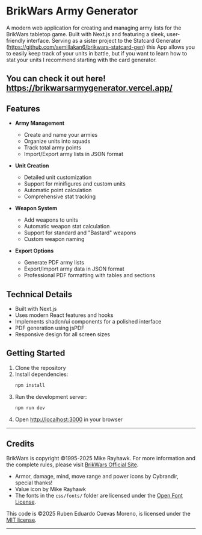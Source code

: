# BrikWars Army Generator

A modern web application for creating and managing army lists for the BrikWars tabletop game. Built with Next.js and featuring a sleek, user-friendly interface. Serving as a sister project to the Statcard Generator (https://github.com/semillakan6/brikwars-statcard-gen) this App allows you to easily keep track of your units in battle, but if you want to learn how to stat your units I recommend starting with the card generator.

You can check it out here! https://brikwarsarmygenerator.vercel.app/
---

## Features

- **Army Management**
  - Create and name your armies
  - Organize units into squads
  - Track total army points
  - Import/Export army lists in JSON format

- **Unit Creation**
  - Detailed unit customization
  - Support for minifigures and custom units
  - Automatic point calculation
  - Comprehensive stat tracking

- **Weapon System**
  - Add weapons to units
  - Automatic weapon stat calculation
  - Support for standard and "Bastard" weapons
  - Custom weapon naming

- **Export Options**
  - Generate PDF army lists
  - Export/Import army data in JSON format
  - Professional PDF formatting with tables and sections

## Technical Details

- Built with Next.js
- Uses modern React features and hooks
- Implements shadcn/ui components for a polished interface
- PDF generation using jsPDF
- Responsive design for all screen sizes

## Getting Started

1. Clone the repository
2. Install dependencies:
   ```bash
   npm install
   ```
3. Run the development server:
   ```bash
   npm run dev
   ```
4. Open [http://localhost:3000](http://localhost:3000) in your browser

---

## Credits

BrikWars is copyright ©1995-2025 Mike Rayhawk. For more information and the complete rules, please visit [BrikWars Official Site](https://www.brikwars.com).


- Armor, damage, mind, move range and power icons by Cybrandir, special thanks!
- Value icon by Mike Rayhawk
- The fonts in the `css/fonts/` folder are licensed under the [Open Font License](http://scripts.sil.org/cms/scripts/page.php?site_id=nrsi&id=OFL_web).



This code is ©2025 Ruben Eduardo Cuevas Moreno, is licensed under the [MIT license](https://opensource.org/licenses/MIT).

---
